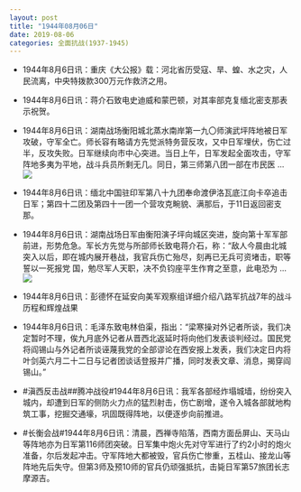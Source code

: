 ```yaml
---
layout: post
title: "1944年08月06日"
date: 2019-08-06
categories: 全面抗战(1937-1945)
---
```


<meta name="referrer" content="no-referrer" />

- 1944年8月6日讯：重庆《大公报》载：河北省历受寇、旱、蝗、水之灾，人民流离，中央特拨款300万元作救济之用。 

- 1944年8月6日讯：蒋介石致电史迪威和蒙巴顿，对其率部克复缅北密支那表示祝贺。 

- 1944年8月6日讯：湖南战场衡阳城北蒸水南岸第一九〇师演武坪阵地被日军攻破，守军全亡。师长容有略请方先觉派特务营反攻，又中日军埋伏，伤亡过半，反攻失败。日军继续向市中心突进。当日上午，日军发起全面攻击，守军阵地多夷为平地，战斗兵员所剩无几。同日，第三师第八团一部在市民医 ... <br/><img src="https://wx1.sinaimg.cn/large/aca367d8ly1g5q7ksbe6uj20c809zjrf.jpg" />

- 1944年8月6日讯：缅北中国驻印军第八十九团奉命渡伊洛瓦底江向卡卒追击日军；第四十二团及第四十一团一个营攻克畹貌、满那后，于11日返回密支那。 

- 1944年8月6日讯：湖南战场日军由衡阳演子坪向城区突进，旋向第十军军部前进，形势危急。军长方先觉与所部师长致电蒋介石，称：“敌人今晨由北城突入以后，即在城内展开巷战，我官兵伤亡殆尽，刻再已无兵可资堵击，职等誓以一死报党 国，勉尽军人天职，决不负钧座平生作育之至意，此电恐为 ... <br/><img src="https://wx2.sinaimg.cn/large/aca367d8ly1g5q2cz7fn4j20c8090t8q.jpg" />

- 1944年8月6日讯：彭德怀在延安向美军观察组详细介绍八路军抗战7年的战斗历程和辉煌战果 

- 1944年8月6日讯：毛泽东致电林伯渠，指出：“梁寒操对外记者所谈，我们决定暂时不理，俟九月底外记者从晋西北返延时将向他们发表谈判经过。国民党将阎锡山与外记者所谈诬蔑我党的全部谬论在西安报上发表，我们决定日内将叶剑英六月二十二日与记者团谈话登报并广播，同时发表文章、消息，揭穿阎锡山。” 

- #滇西反击战##腾冲战役#1944年8月6日讯：我军各部经炸塌城墙，纷纷突入城内，却遭到日军的侧防火力点的猛烈射击，伤亡剧增，遂令入城各部就地构筑工事，挖掘交通壕，巩固既得阵地，以便逐步向前推进。 

- #长衡会战#1944年8月6日讯：清晨，西禅寺陷落，西南方面岳屏山、天马山等阵地亦为日军第116师团突破。日军集中炮火先对守军进行了约2小时的炮火准备，尔后发起冲击。守军阵地大都被毁，官兵伤亡惨重，五桂山、接龙山等阵地先后失守。但第3师及预10师的官兵仍顽强抵抗，击毙日军第57旅团长志摩源吉。 


